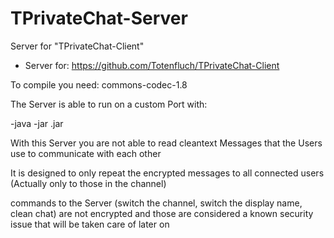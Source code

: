 # TPrivateChat-Server
Server for "TPrivateChat-Client"

* Server for: https://github.com/Totenfluch/TPrivateChat-Client

To compile you need: commons-codec-1.8

The Server is able to run on a custom Port with:

-java -jar <jarname>.jar <port>


With this Server you are not able to read cleantext Messages that
the Users use to communicate with each other

It is designed to only repeat the encrypted messages to all connected users
(Actually only to those in the channel)

commands to the Server (switch the channel, switch the display name, clean chat)
are not encrypted and those are considered a known security issue that will be taken care of later on



